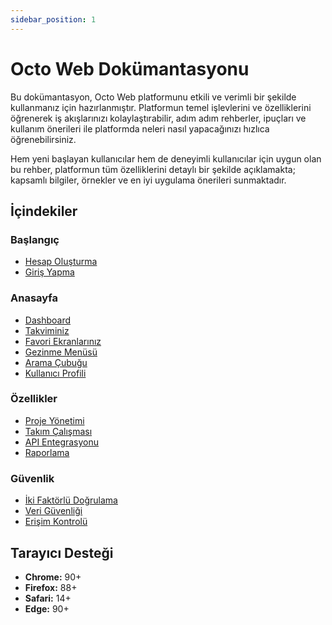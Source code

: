 ```yaml
---
sidebar_position: 1
---
```


# Octo Web Dokümantasyonu

Bu dokümantasyon, Octo Web platformunu etkili ve verimli bir şekilde kullanmanız için hazırlanmıştır. Platformun temel işlevlerini ve özelliklerini öğrenerek iş akışlarınızı kolaylaştırabilir, adım adım rehberler, ipuçları ve kullanım önerileri ile platformda neleri nasıl yapacağınızı hızlıca öğrenebilirsiniz.

Hem yeni başlayan kullanıcılar hem de deneyimli kullanıcılar için uygun olan bu rehber, platformun tüm özelliklerini detaylı bir şekilde açıklamakta; kapsamlı bilgiler, örnekler ve en iyi uygulama önerileri sunmaktadır.

## İçindekiler

### Başlangıç
- [Hesap Oluşturma](./getting-started#hesap-oluşturma)
- [Giriş Yapma](./getting-started#giriş-yapma)

### Anasayfa
- [Dashboard](./homepage#dashboard)
- [Takviminiz](./homepage#takviminiz)
- [Favori Ekranlarınız](./homepage#favori-ekranlarınız)
- [Gezinme Menüsü](./homepage#gezinme-menüsü)
- [Arama Çubuğu](./homepage#arama-çubuğu)
- [Kullanıcı Profili](./homepage#kullanıcı-profili)

### Özellikler
- [Proje Yönetimi](./features/projects.md)
- [Takım Çalışması](./features/collaboration.md)
- [API Entegrasyonu](./features/api.md)
- [Raporlama](./features/reporting.md)

### Güvenlik
- [İki Faktörlü Doğrulama](./security/2fa.md)
- [Veri Güvenliği](./security/data-protection.md)
- [Erişim Kontrolü](./security/access-control.md)

## Tarayıcı Desteği

- **Chrome:** 90+
- **Firefox:** 88+
- **Safari:** 14+
- **Edge:** 90+
